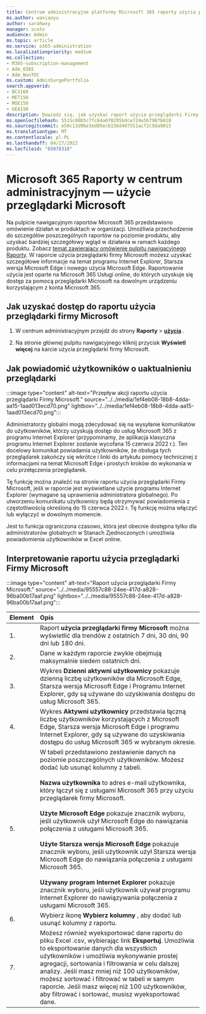 ```yaml
---
title: Centrum administracyjne platformy Microsoft 365 raporty użycia przeglądarki
ms.author: waxiaoyu
author: sarahwxy
manager: scotv
audience: Admin
ms.topic: article
ms.service: o365-administration
ms.localizationpriority: medium
ms.collection:
- M365-subscription-management
- Adm_O365
- Adm_NonTOC
ms.custom: AdminSurgePortfolio
search.appverid:
- BCS160
- MET150
- MOE150
- GEA150
description: Dowiedz się, jak uzyskać raport użycia przeglądarki Firmy Microsoft przy użyciu pulpitu nawigacyjnego Microsoft 365 Reports w Centrum administracyjne platformy Microsoft 365.
ms.openlocfilehash: 5515c00b5c7fc64a6f0295bdce724e5b798fb018
ms.sourcegitcommit: e50c13d9be3ed05ecb156d497551acf2c9da9015
ms.translationtype: MT
ms.contentlocale: pl-PL
ms.lasthandoff: 04/27/2022
ms.locfileid: "65078318"
---
```

# <a name="microsoft-365-reports-in-the-admin-center---microsoft-browser-usage"></a>Microsoft 365 Raporty w centrum administracyjnym — użycie przeglądarki Microsoft

Na pulpicie nawigacyjnym raportów Microsoft 365 przedstawiono omówienie działań w produktach w organizacji. Umożliwia przechodzenie do szczegółów poszczególnych raportów na poziomie produktu, aby uzyskać bardziej szczegółowy wgląd w działania w ramach każdego produktu. Zobacz [temat zawierający omówienie pulpitu nawigacyjnego Raporty](activity-reports.md). W raporcie użycia przeglądarki firmy Microsoft możesz uzyskać szczegółowe informacje na temat programu Internet Explorer, Starsza wersja Microsoft Edge i nowego użycia Microsoft Edge. Raportowanie użycia jest oparte na Microsoft 365 Usługi online, do których uzyskuje się dostęp za pomocą przeglądarki Microsoft na dowolnym urządzeniu korzystającym z konta Microsoft 365.

## <a name="how-to-get-to-the-microsoft-browser-usage-report"></a>Jak uzyskać dostęp do raportu użycia przeglądarki firmy Microsoft

1. W centrum administracyjnym przejdź do strony **Raporty** \> <b><a href="https://go.microsoft.com/fwlink/p/?linkid=2074756" target="_blank">użycia</a></b> .

2. Na stronie głównej pulpitu nawigacyjnego kliknij przycisk **Wyświetl więcej** na karcie użycia przeglądarki firmy Microsoft.

## <a name="how-to-notify-users-to-upgrade-their-browser"></a>Jak powiadomić użytkowników o uaktualnieniu przeglądarki

:::image type="content" alt-text="Przepływ akcji raportu użycia przeglądarki Firmy Microsoft." source="../../media/1ef4eb08-18b8-4dda-aa15-1aad013ecd70.png" lightbox="../../media/1ef4eb08-18b8-4dda-aa15-1aad013ecd70.png":::

Administratorzy globalni mogą zdecydować się na wysyłanie komunikatów do użytkowników, którzy uzyskują dostęp do usług Microsoft 365 z programu Internet Explorer (przypominamy, że aplikacja klasyczna programu Internet Explorer zostanie wycofana 15 czerwca 2022 r.). Ten docelowy komunikat powiadamia użytkowników, że obsługa tych przeglądarek zakończy się wkrótce i linki do artykułu pomocy technicznej z informacjami na temat Microsoft Edge i prostych kroków do wykonania w celu przełączenia przeglądarek. 

Tę funkcję można znaleźć na stronie raportu użycia przeglądarki Firmy Microsoft, jeśli w raporcie jest wyświetlane użycie programu Internet Explorer (wymagane są uprawnienia administratora globalnego). Po utworzeniu komunikatu użytkownicy będą otrzymywać powiadomienia z częstotliwością określoną do 15 czerwca 2022 r. Tę funkcję można włączyć lub wyłączyć w dowolnym momencie.

Jest to funkcja ograniczona czasowo, która jest obecnie dostępna tylko dla administratorów globalnych w Stanach Zjednoczonych i umożliwia powiadomienia użytkowników w Excel online.

## <a name="interpret-the-microsoft-browser-usage-report"></a>Interpretowanie raportu użycia przeglądarki Firmy Microsoft

:::image type="content" alt-text="Raport użycia przeglądarki Firmy Microsoft." source="../../media/95557c88-24ee-417d-a828-96ba00b17aaf.png" lightbox="../../media/95557c88-24ee-417d-a828-96ba00b17aaf.png":::

|Element|Opis|
|:-----|:-----|
|1. |Raport **użycia przeglądarki firmy Microsoft** można wyświetlić dla trendów z ostatnich 7 dni, 30 dni, 90 dni lub 180 dni. |
|2. |Dane w każdym raporcie zwykle obejmują maksymalnie siedem ostatnich dni. |
|3. |Wykres **Dzienni aktywni użytkownicy** pokazuje dzienną liczbę użytkowników dla Microsoft Edge, Starsza wersja Microsoft Edge i Programu Internet Explorer, gdy są używane do uzyskiwania dostępu do usług Microsoft 365. |
|4. |Wykres **Aktywni użytkownicy** przedstawia łączną liczbę użytkowników korzystających z Microsoft Edge, Starsza wersja Microsoft Edge i programu Internet Explorer, gdy są używane do uzyskiwania dostępu do usług Microsoft 365 w wybranym okresie. |
|5. |W tabeli przedstawiono zestawienie danych na poziomie poszczególnych użytkowników. Możesz dodać lub usunąć kolumny z tabeli.  <br/><br/>**Nazwa użytkownika** to adres e-mail użytkownika, który łączył się z usługami Microsoft 365 przy użyciu przeglądarek firmy Microsoft.<br><br/>**Użyte Microsoft Edge** pokazuje znacznik wyboru, jeśli użytkownik użył Microsoft Edge do nawiązania połączenia z usługami Microsoft 365.<br/><br/>**Użyte Starsza wersja Microsoft Edge** pokazuje znacznik wyboru, jeśli użytkownik użył Starsza wersja Microsoft Edge do nawiązania połączenia z usługami Microsoft 365.<br/><br/>**Używany program Internet Explorer** pokazuje znacznik wyboru, jeśli użytkownik używał programu Internet Explorer do nawiązywania połączenia z usługami Microsoft 365. |
|6. |Wybierz ikonę **Wybierz kolumny** , aby dodać lub usunąć kolumny z raportu.|
|7. |Możesz również wyeksportować dane raportu do pliku Excel .csv, wybierając link **Eksportuj**. Umożliwia to eksportowanie danych dla wszystkich użytkowników i umożliwia wykonywanie prostej agregacji, sortowania i filtrowania w celu dalszej analizy. Jeśli masz mniej niż 100 użytkowników, możesz sortować i filtrować w tabeli w samym raporcie. Jeśli masz więcej niż 100 użytkowników, aby filtrować i sortować, musisz wyeksportować dane.|
